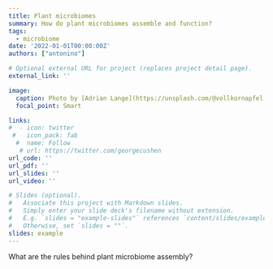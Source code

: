```yaml
---
title: Plant microbiomes
summary: How do plant microbiomes assemble and function?
tags:
  - microbiome
date: '2022-01-01T00:00:00Z'
authors: ["antonino"]

# Optional external URL for project (replaces project detail page).
external_link: ''

image:
  caption: Photo by [Adrian Lange](https://unsplash.com/@vollkornapfel) on  [Unsplash](https://unsplash.com/) 
  focal_point: Smart

links:
#  - icon: twitter
 #   icon_pack: fab
  #  name: Follow
   # url: https://twitter.com/georgecushen
url_code: ''
url_pdf: ''
url_slides: ''
url_video: ''

# Slides (optional).
#   Associate this project with Markdown slides.
#   Simply enter your slide deck's filename without extension.
#   E.g. `slides = "example-slides"` references `content/slides/example-slides.md`.
#   Otherwise, set `slides = ""`.
slides: example
---
```


What are the rules behind plant microbiome assembly?
